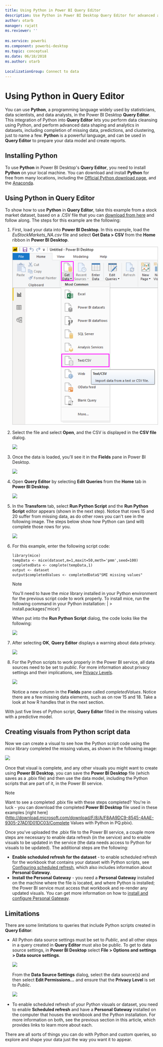 ```yaml
---
title: Using Python in Power BI Query Editor
description: Use Python in Power BI Desktop Query Editor for advanced analytics
author: otarb
manager: rajatt
ms.reviewer: ''

ms.service: powerbi
ms.component: powerbi-desktop
ms.topic: conceptual
ms.date: 06/18/2018
ms.author: otarb

LocalizationGroup: Connect to data
---
```

# Using Python in Query Editor
You can use **Python**, a programming language widely used by statisticians, data scientists, and data analysts, in the Power BI Desktop **Query Editor**. This integration of Python into **Query Editor** lets you perform data cleansing using Python, and perform advanced data shaping and analytics in datasets, including completion of missing data, predictions, and clustering, just to name a few. **Python** is a powerful language, and can be used in **Query Editor** to prepare your data model and create reports.

## Installing Python
To use **Python** in Power BI Desktop's **Query Editor**, you need to install **Python** on your local machine. You can download and install **Python** for free from many locations, including the [Official Python download page](https://www.python.org/), and the [Anaconda](https://anaconda.org/anaconda/python/).

## Using Python in Query Editor
To show how to use **Python** in **Query Editor**, take this example from a stock market dataset, based on a .CSV file that you can [download from here](http://download.microsoft.com/download/F/8/A/F8AA9DC9-8545-4AAE-9305-27AD1D01DC03/EuStockMarkets_NA.csv) and follow along. The steps for this example are the following:

1. First, load your data into **Power BI Desktop**. In this example, load the *EuStockMarkets_NA.csv* file and select **Get Data > CSV** from the **Home** ribbon in **Power BI Desktop**.
   
   ![](media/desktop-r-in-query-editor/r-in-query-editor_1.png)
2. Select the file and select **Open**, and the CSV is displayed in the **CSV file** dialog.
   
   ![](media/desktop-r-in-query-editor/r-in-query-editor_2.png)
3. Once the data is loaded, you'll see it in the **Fields** pane in Power BI Desktop.
   
   ![](media/desktop-r-in-query-editor/r-in-query-editor_3.png)
4. Open **Query Editor** by selecting **Edit Queries** from the **Home** tab in **Power BI Desktop**.
   
   ![](media/desktop-r-in-query-editor/r-in-query-editor_4.png)
5. In the **Transform** tab, select **Run Python Script** and the **Run Python Script** editor appears (shown in the next step). Notice that rows 15 and 20 suffer from missing data, as do other rows you can't see in the following image. The steps below show how Python can (and will) complete those rows for you.
   
   ![](media/desktop-r-in-query-editor/r-in-query-editor_5d.png)
6. For this example, enter the following script code:
   
       library(mice)
       tempData <- mice(dataset,m=1,maxit=50,meth='pmm',seed=100)
       completedData <- complete(tempData,1)
       output <- dataset
       output$completedValues <- completedData$"SMI missing values"
   
   > [!NOTE]
   > You'll need to have the *mice* library installed in your Python environment for the previous script code to work properly. To install mice, run the following command in your Python installation:
   > |      > install.packages('mice')
   > 
   > 
   
   When put into the **Run Python Script** dialog, the code looks like the following:
   
   ![](media/desktop-r-in-query-editor/r-in-query-editor_5b.png)
7. After selecting **OK**, **Query Editor** displays a warning about data privacy.
   
   ![](media/desktop-r-in-query-editor/r-in-query-editor_6.png)
8. For the Python scripts to work properly in the Power BI service, all data sources need to be set to *public*. For more information about privacy settings and their implications, see [Privacy Levels](desktop-privacy-levels.md).
   
   ![](media/desktop-r-in-query-editor/r-in-query-editor_7.png)
   
   Notice a new column in the **Fields** pane called *completedValues*. Notice there are a few missing data elements, such as on row 15 and 18. Take a look at how R handles that in the next section.
   

With just five lines of Python script, **Query Editor** filled in the missing values with a predictive model.

## Creating visuals from Python script data
Now we can create a visual to see how the Python script code using the *mice* library completed the missing values, as shown in the following image:

![](media/desktop-r-in-query-editor/r-in-query-editor_8a.png)

Once that visual is complete, and any other visuals you might want to create using **Power BI Desktop**, you can save the **Power BI Desktop** file (which saves as a .pbix file) and then use the data model, including the Python scripts that are part of it, in the Power BI service.

> [!NOTE]
> Want to see a completed .pbix file with these steps completed? You're in luck - you can download the completed **Power BI Desktop** file used in these examples [right here](http://download.microsoft.com/download/F/8/A/F8AA9DC9-8545-4AAE-9305-27AD1D01DC03/Complete Values with Python in PQ.pbix).
> 
> 

Once you've uploaded the .pbix file to the Power BI service, a couple more steps are necessary to enable data refresh (in the service) and to enable visuals to be updated in the service (the data needs access to Python for visuals to be updated). The additional steps are the following:

* **Enable scheduled refresh for the dataset** - to enable scheduled refresh for the workbook that contains your dataset with Python scripts, see [Configuring scheduled refresh](refresh-scheduled-refresh.md), which also includes information about **Personal Gateway**.
* **Install the Personal Gateway** - you need a **Personal Gateway** installed on the machine where the file is located, and where Python is installed; the Power BI service must access that workbook and re-render any updated visuals. You can get more information on how to [install and configure Personal Gateway](personal-gateway.md).

## Limitations
There are some limitations to queries that include Python scripts created in **Query Editor**:

* All Python data source settings must be set to *Public*, and all other steps in a query created in **Query Editor** must also be public. To get to data source settings, in **Power BI Desktop** select **File > Options and settings > Data source settings**.
  
  ![](media/desktop-r-in-query-editor/r-in-query-editor_9.png)
  
  From the **Data Source Settings** dialog, select the data source(s) and then select **Edit Permissions...** and ensure that the **Privacy Level** is set to *Public*.
  
  ![](media/desktop-r-in-query-editor/r-in-query-editor_10.png)    
* To enable scheduled refresh of your Python visuals or dataset, you need to enable **Scheduled refresh** and have a **Personal Gateway** installed on the computer that houses the workbook and the Python installation. For more information on both, see the previous section in this article, which provides links to learn more about each.

There are all sorts of things you can do with Python and custom queries, so explore and shape your data just the way you want it to appear.

